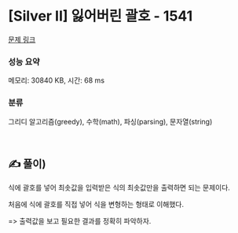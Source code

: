 # [Silver II] 잃어버린 괄호 - 1541 

[문제 링크](https://www.acmicpc.net/problem/1541) 

### 성능 요약

메모리: 30840 KB, 시간: 68 ms

### 분류

그리디 알고리즘(greedy), 수학(math), 파싱(parsing), 문자열(string)

<br>
 
## ✍️ 풀이)
<p>식에 괄호를 넣어 최솟값을 입력받은 식의 최솟값만을 출력하면 되는 문제이다.</p> 
 
<p>처음에 식에 괄호를 직접 넣어 식을 변형하는 형태로 이해했다.</p>
 => 출력값을 보고 필요한 결과를 정확히 파악하자.



